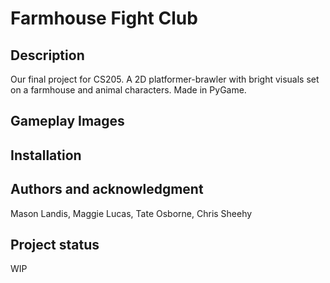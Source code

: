 # Farmhouse Fight Club


## Description
Our final project for CS205. A 2D platformer-brawler with bright visuals set on a farmhouse and animal characters. Made in PyGame.

## Gameplay Images

## Installation

## Authors and acknowledgment
Mason Landis, Maggie Lucas, Tate Osborne, Chris Sheehy

## Project status
WIP
